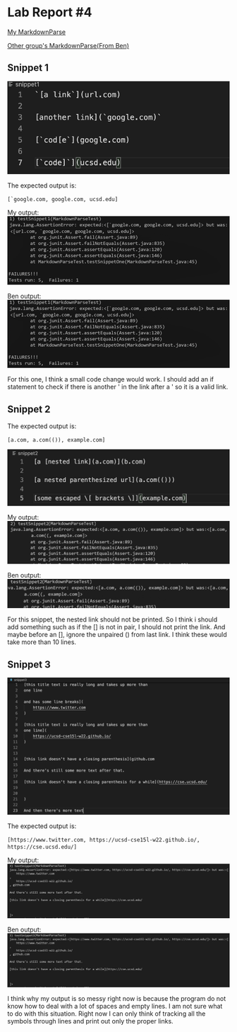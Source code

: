 # Lab Report #4


[My MarkdownParse](https://github.com/haowang0716/markdownParse_Original)

[Other group's MarkdownParse(From Ben)](https://github.com/haowang0716/markdown-parse)

## Snippet 1

![snippet1](snippet1.png)

The expected output is:
```
[`google.com, google.com, ucsd.edu]
```

My output: 
![My1](result1My.png)

Ben output: 
![Ben1](result1Ben.png)

For this one, I think a small code change would work. I should add an if statement to check if there is another ' in the link after a ' so it is a valid link. 

## Snippet 2

The expected output is:
```
[a.com, a.com(()), example.com]
```
![snippet2](snippet2.png)

My output: 
![My1](result2My.png)

Ben output: 
![Ben1](result2Ben.png)

For this snippet, the nested link should not be printed. So I think i should add something such as if the [] is not in pair, I should not print the link. And maybe before an [], ignore the unpaired () from last link. I think these would take more than 10 lines. 

## Snippet 3
![snippet3](snippet3.png)

The expected output is:
```
[https://www.twitter.com, https://ucsd-cse15l-w22.github.io/, https://cse.ucsd.edu/]
```

My output: 
![My1](result3My.png)

Ben output: 
![Ben1](result3Ben.png)

I think why my output is so messy right now is because the program do not know how to deal with a lot of spaces and empty lines. I am not sure what to do with this situation. Right now I can only think of tracking all the symbols through lines and print out only the proper links. 
